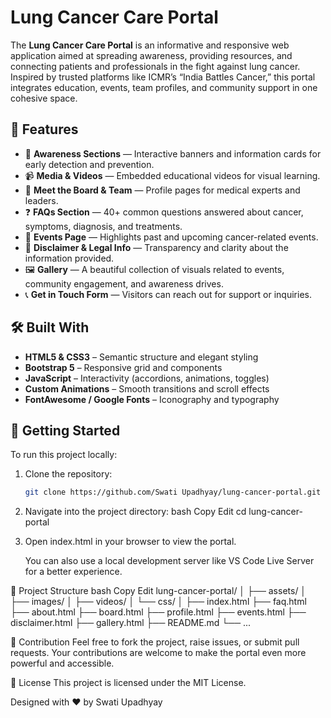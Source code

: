# Lung Cancer Care Portal

The **Lung Cancer Care Portal** is an informative and responsive web application aimed at spreading awareness, providing resources, and connecting patients and professionals in the fight against lung cancer. Inspired by trusted platforms like ICMR’s “India Battles Cancer,” this portal integrates education, events, team profiles, and community support in one cohesive space.

## 🌟 Features

- 🧠 **Awareness Sections** — Interactive banners and information cards for early detection and prevention.
- 📹 **Media & Videos** — Embedded educational videos for visual learning.
- 👥 **Meet the Board & Team** — Profile pages for medical experts and leaders.
- ❓ **FAQs Section** — 40+ common questions answered about cancer, symptoms, diagnosis, and treatments.
- 📅 **Events Page** — Highlights past and upcoming cancer-related events.
- 🧾 **Disclaimer & Legal Info** — Transparency and clarity about the information provided.
- 🖼️ **Gallery** — A beautiful collection of visuals related to events, community engagement, and awareness drives.
- 📞 **Get in Touch Form** — Visitors can reach out for support or inquiries.

## 🛠️ Built With

- **HTML5 & CSS3** – Semantic structure and elegant styling
- **Bootstrap 5** – Responsive grid and components
- **JavaScript** – Interactivity (accordions, animations, toggles)
- **Custom Animations** – Smooth transitions and scroll effects
- **FontAwesome / Google Fonts** – Iconography and typography

## 🚀 Getting Started

To run this project locally:

1. Clone the repository:
   ```bash
   git clone https://github.com/Swati Upadhyay/lung-cancer-portal.git
2. Navigate into the project directory:
    bash
    Copy
    Edit
    cd lung-cancer-portal
3. Open index.html in your browser to view the portal.

    You can also use a local development server like VS Code Live Server for a better experience.


📁 Project Structure
bash
Copy
Edit
lung-cancer-portal/
│
├── assets/
│   ├── images/
│   ├── videos/
│   └── css/
│
├── index.html
├── faq.html
├── about.html
├── board.html
├── profile.html
├── events.html
├── disclaimer.html
├── gallery.html
├── README.md
└── ...

🤝 Contribution
    Feel free to fork the project, raise issues, or submit pull requests. Your contributions are welcome to make the portal even more powerful and accessible.

📄 License
    This project is licensed under the MIT License.

Designed with ❤️ by Swati Upadhyay

